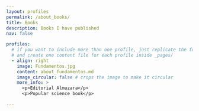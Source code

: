 ```yaml
---
layout: profiles
permalink: /about_books/
title: Books
description: Books I have published
nav: false

profiles:
  # if you want to include more than one profile, just replicate the following block
  # and create one content file for each profile inside _pages/
  - align: right
    image: Fundamentos.jpg
    content: about_fundamentos.md
    image_circular: false # crops the image to make it circular
    more_info: >
      <p>Editorial Almuzara</p>
      <p>Popular science book</p>
    
---
```


